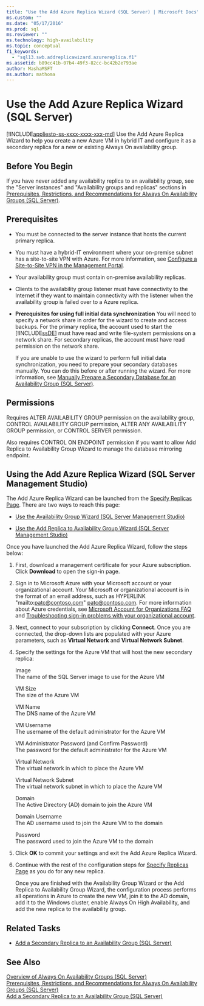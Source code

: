 ```yaml
---
title: "Use the Add Azure Replica Wizard (SQL Server) | Microsoft Docs"
ms.custom: ""
ms.date: "05/17/2016"
ms.prod: sql
ms.reviewer: ""
ms.technology: high-availability
ms.topic: conceptual
f1_keywords: 
  - "sql13.swb.addreplicawizard.azurereplica.f1"
ms.assetid: b89cc41b-07b4-49f3-82cc-bc42b2e793ae
author: MashaMSFT
ms.author: mathoma
---
```

# Use the Add Azure Replica Wizard (SQL Server)
[!INCLUDE[appliesto-ss-xxxx-xxxx-xxx-md](../../../includes/appliesto-ss-xxxx-xxxx-xxx-md.md)]
  Use the Add Azure Replica Wizard to help you create a new Azure VM in hybrid IT and configure it as a secondary replica for a new or existing Always On availability group.  
  

##  <a name="BeforeYouBegin"></a> Before You Begin  
 If you have never added any availability replica to an availability group, see the "Server instances" and "Availability groups and replicas" sections in [Prerequisites, Restrictions, and Recommendations for Always On Availability Groups &#40;SQL Server&#41;](../../../database-engine/availability-groups/windows/prereqs-restrictions-recommendations-always-on-availability.md).  
  
##  <a name="Prerequisites"></a> Prerequisites  
  
-   You must be connected to the server instance that hosts the current primary replica.  
  
-   You must have a hybrid-IT environment where your on-premise subnet has a site-to-site VPN with Azure. For more information, see [Configure a Site-to-Site VPN in the Management Portal](https://azure.microsoft.com/documentation/articles/vpn-gateway-site-to-site-create).  
  
-   Your availability group must contain on-premise availability replicas.  
  
-   Clients to the availability group listener must have connectivity to the Internet if they want to maintain connectivity with the listener when the availability group is failed over to a Azure replica.  
  
-   **Prerequisites for using full initial data synchronization** You will need to specify a network share in order for the wizard to create and access backups. For the primary replica, the account used to start the [!INCLUDE[ssDE](../../../includes/ssde-md.md)] must have read and write file-system permissions on a network share. For secondary replicas, the account must have read permission on the network share.  
  
     If you are unable to use the wizard to perform full initial data synchronization, you need to prepare your secondary databases manually. You can do this before or after running the wizard. For more information, see [Manually Prepare a Secondary Database for an Availability Group &#40;SQL Server&#41;](../../../database-engine/availability-groups/windows/manually-prepare-a-secondary-database-for-an-availability-group-sql-server.md).  
  
##  <a name="Permissions"></a> Permissions  
 Requires ALTER AVAILABILITY GROUP permission on the availability group, CONTROL AVAILABILITY GROUP permission, ALTER ANY AVAILABILITY GROUP permission, or CONTROL SERVER permission.  
  
 Also requires CONTROL ON ENDPOINT permission if you want to allow Add Replica to Availability Group Wizard to manage the database mirroring endpoint.  
  
##  <a name="SSMSProcedure"></a> Using the Add Azure Replica Wizard (SQL Server Management Studio)  
 The Add Azure Replica Wizard can be launched from the [Specify Replicas Page](../../../database-engine/availability-groups/windows/specify-replicas-page-new-availability-group-wizard-add-replica-wizard.md). There are two ways to reach this page:  
  
-   [Use the Availability Group Wizard &#40;SQL Server Management Studio&#41;](../../../database-engine/availability-groups/windows/use-the-availability-group-wizard-sql-server-management-studio.md)  
  
-   [Use the Add Replica to Availability Group Wizard &#40;SQL Server Management Studio&#41;](../../../database-engine/availability-groups/windows/use-the-add-replica-to-availability-group-wizard-sql-server-management-studio.md)  
  
 Once you have launched the Add Azure Replica Wizard, follow the steps below:  
  
1.  First, download a management certificate for your Azure subscription. Click **Download** to open the sign-in page.  
  
2.  Sign in to Microsoft Azure with your Microsoft account or your organizational account. Your Microsoft or organizational account is in the format of an email address, such as  HYPERLINK "mailto:patc@contoso.com" patc@contoso.com. For more information about Azure credentials, see [Microsoft Account for Organizations FAQ](https://technet.microsoft.com/jj592903) and [Troubleshooting sign-in problems with your organizational account](https://support.microsoft.com/kb/2756852).  
  
3.  Next, connect to your subscription by clicking **Connect**. Once you are connected, the drop-down lists are populated with your Azure parameters, such as **Virtual Network** and **Virtual Network Subnet**.  
  
4.  Specify the settings for the Azure VM that will host the new secondary replica:  
  
     Image  
     The name of the SQL Server image to use for the Azure VM  
  
     VM Size  
     The size of the Azure VM  
  
     VM Name  
     The DNS name of the Azure VM  
  
     VM Username  
     The username of the default administrator for the Azure VM  
  
     VM Administrator Password (and Confirm Password)  
     The password for the default administrator for the Azure VM  
  
     Virtual Network  
     The virtual network in which to place the Azure VM  
  
     Virtual Network Subnet  
     The virtual network subnet in which to place the Azure VM  
  
     Domain  
     The Active Directory (AD) domain to join the Azure VM  
  
     Domain Username  
     The AD username used to join the Azure VM to the domain  
  
     Password  
     The password used to join the Azure VM to the domain  
  
5.  Click **OK** to commit your settings and exit the Add Azure Replica Wizard.  
  
6.  Continue with the rest of the configuration steps for [Specify Replicas Page](../../../database-engine/availability-groups/windows/specify-replicas-page-new-availability-group-wizard-add-replica-wizard.md) as you do for any new replica.  
  
     Once you are finished with the Availability Group Wizard or the Add Replica to Availability Group Wizard, the configuration process performs all operations in Azure to create the new VM, join it to the AD domain, add it to the Windows cluster, enable Always On High Availability, and add the new replica to the availability group.  
  
##  <a name="RelatedTasks"></a> Related Tasks  
  
-   [Add a Secondary Replica to an Availability Group &#40;SQL Server&#41;](../../../database-engine/availability-groups/windows/add-a-secondary-replica-to-an-availability-group-sql-server.md)  
  
## See Also  
 [Overview of Always On Availability Groups &#40;SQL Server&#41;](../../../database-engine/availability-groups/windows/overview-of-always-on-availability-groups-sql-server.md)   
 [Prerequisites, Restrictions, and Recommendations for Always On Availability Groups &#40;SQL Server&#41;](../../../database-engine/availability-groups/windows/prereqs-restrictions-recommendations-always-on-availability.md)   
 [Add a Secondary Replica to an Availability Group &#40;SQL Server&#41;](../../../database-engine/availability-groups/windows/add-a-secondary-replica-to-an-availability-group-sql-server.md)  
  
  
